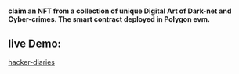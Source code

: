 #### claim an NFT from a collection of unique Digital Art of Dark-net and Cyber-crimes. The smart contract deployed in Polygon evm. 

## live Demo:
[hacker-diaries](http://hacker-diaries.surge.sh)
